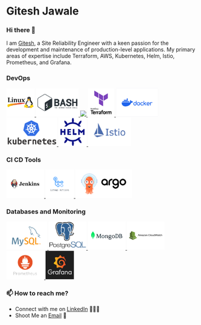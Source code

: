 # Gitesh Jawale
### Hi there 👋

I am [Gitesh](https://www.linkedin.com/in/gitesh-jawale/), a Site Reliability Engineer with a keen passion for the development and maintenance of production-level applications. My primary areas of expertise include Terraform, AWS, Kubernetes, Helm, Istio, Prometheus, and Grafana. 

### DevOps
  
<p float="left">
   <a href="https://www.linux.org" target="_blank" >
    <img src="https://github.com/Giteshjawale4760/GiteshJawale/blob/main/gif/linux.png"  height="75" />
  </a>
   <a href="https://devdocs.io/bash/" target="_blank" >
    <img src="https://github.com/Giteshjawale4760/GiteshJawale/blob/main/gif/BashScriptinh.png"  height="75" />
  </a>
  <a href="https://aws.amazon.com/" target="_blank" >
    <img src="https://raw.githubusercontent.com/itsksaurabh/itsksaurabh/master/assets/aws.gif"  height="75" />
  </a>
  <a href="https://www.terraform.io/" target="_blank" >
    <img src="https://github.com/Giteshjawale4760/GiteshJawale/blob/main/gif/Terraform.png"  height="75" />
  </a>
  <a href="https://www.docker.com/" target="_blank" >
    <img src="https://github.com/Giteshjawale4760/GiteshJawale/blob/main/gif/Docker.png"  height="75" />
  </a>
  <a href="https://kubernetes.io/" target="_blank" >
    <img src="https://github.com/Giteshjawale4760/GiteshJawale/blob/main/gif/kubernetes.png"  height="75" />
  </a>
   <a href="https://helm.sh" target="_blank" >
    <img src="https://github.com/Giteshjawale4760/GiteshJawale/blob/main/gif/helm.png"  height="75" />
  </a>
  <a href="https://istio.io/" target="_blank" >
    <img src="https://github.com/Giteshjawale4760/GiteshJawale/blob/main/gif/istio.png"  height="75" />
  </a>
</p>

### CI CD Tools
  <a href="https://www.jenkins.io" target="_blank" >
    <img src="https://github.com/Giteshjawale4760/GiteshJawale/blob/main/gif/jenkins.png" height="75" />
  </a>
  <a href="https://docs.github.com/en/actions" target="_blank" >
    <img src="https://github.com/Giteshjawale4760/GiteshJawale/blob/main/gif/githubaction.png" height="75" />
  </a>
   <a href="https://argoproj.github.io/cd/" target="_blank" >
    <img src="https://github.com/Giteshjawale4760/GiteshJawale/blob/main/gif/argocd.png" height="75" />
  </a>


### Databases and Monitoring
  
  <a href="https://www.mysql.com" target="_blank" >
    <img src="https://github.com/Giteshjawale4760/GiteshJawale/blob/main/gif/mysql.png" height="75" />
  </a>
  <a href="https://www.postgresql.org" target="_blank" >
    <img src="https://github.com/Giteshjawale4760/GiteshJawale/blob/main/gif/postgress.png" height="75" />
  </a>
    <a href="https://www.mongodb.com" target="_blank" >
    <img src="https://github.com/Giteshjawale4760/GiteshJawale/blob/main/gif/mongodb.png" height="75" />
  </a>
  </a>
    <a href="https://aws.amazon.com/cloudwatch/" target="_blank" >
    <img src="https://github.com/Giteshjawale4760/GiteshJawale/blob/main/gif/cloudwatch.png" height="75" />
  </a>
  </a>
    <a href="https://prometheus.io" target="_blank" >
    <img src="https://github.com/Giteshjawale4760/GiteshJawale/blob/main/gif/prometheus.png" height="75" />
  </a>
  </a>
    <a href="https://grafana.com/docs/" target="_blank" >
    <img src="https://github.com/Giteshjawale4760/GiteshJawale/blob/main/gif/grafana.png" height="75" />
  </a>
</p>


### 📫 How to reach me?

 - Connect with me on [LinkedIn](https://www.linkedin.com/in/gitesh-jawale/) 👨🏻‍💻
 - Shoot Me an [Email](mailto:er.giteshjawale0956@gmail.com) 💌

